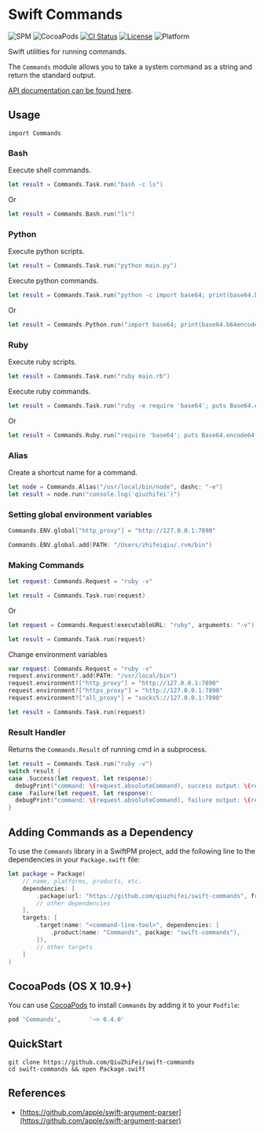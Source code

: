 # Swift Commands
![SPM](https://img.shields.io/badge/SPM-compatible-brightgreen.svg)
![CocoaPods](https://img.shields.io/cocoapods/v/Commands.svg)
[![CI Status](https://img.shields.io/github/workflow/status/qiuzhifei/swift-commands/Swift)](https://github.com/qiuzhifei/swift-commands/actions)
[![License](https://img.shields.io/github/license/qiuzhifei/swift-commands)](https://github.com/qiuzhifei/swift-commands/blob/main/LICENSE)
![Platform](https://img.shields.io/badge/platforms-macOS%2010.9-orange)

Swift utilities for running commands.

The `Commands` module allows you to take a system command as a string and return the standard output.

[API documentation can be found here](https://qiuzhifei.github.io/swift-commands/).

## Usage
```
import Commands
```

### Bash
Execute shell commands.
```swift
let result = Commands.Task.run("bash -c ls")
```
Or
```swift
let result = Commands.Bash.run("ls")
```

### Python
Execute python scripts.
```swift
let result = Commands.Task.run("python main.py")
```
Execute python commands.
```swift
let result = Commands.Task.run("python -c import base64; print(base64.b64encode('qiuzhifei').decode('ascii'))")
```
Or
```swift
let result = Commands.Python.run("import base64; print(base64.b64encode('qiuzhifei').decode('ascii'))")
```

### Ruby
Execute ruby scripts.
```swift
let result = Commands.Task.run("ruby main.rb")
```
Execute ruby commands.
```swift
let result = Commands.Task.run("ruby -e require 'base64'; puts Base64.encode64('qiuzhifei')")
```
Or
```swift
let result = Commands.Ruby.run("require 'base64'; puts Base64.encode64('qiuzhifei')")
```

### Alias
Create a shortcut name for a command.
```swift
let node = Commands.Alias("/usr/local/bin/node", dashc: "-e")
let result = node.run("console.log('qiuzhifei')")
```

### Setting global environment variables
```swift
Commands.ENV.global["http_proxy"] = "http://127.0.0.1:7890"
```
```swift
Commands.ENV.global.add(PATH: "/Users/zhifeiqiu/.rvm/bin")
```

### Making Commands
```swift
let request: Commands.Request = "ruby -v"

let result = Commands.Task.run(request)
```
Or
```swift
let request = Commands.Request(executableURL: "ruby", arguments: "-v")

let result = Commands.Task.run(request)
```
Change environment variables
```swift
var request: Commands.Request = "ruby -v"
request.environment?.add(PATH: "/usr/local/bin")
request.environment?["http_proxy"] = "http://127.0.0.1:7890"
request.environment?["https_proxy"] = "http://127.0.0.1:7890"
request.environment?["all_proxy"] = "socks5://127.0.0.1:7890"

let result = Commands.Task.run(request)
```

### Result Handler
Returns the `Commands.Result` of running cmd in a subprocess.
```swift
let result = Commands.Task.run("ruby -v")
switch result {
case .Success(let request, let response):
  debugPrint("command: \(request.absoluteCommand), success output: \(response.output)")
case .Failure(let request, let response):
  debugPrint("command: \(request.absoluteCommand), failure output: \(response.errorOutput)")
}
```

## Adding Commands as a Dependency
To use the `Commands` library in a SwiftPM project, 
add the following line to the dependencies in your `Package.swift` file:

```swift
let package = Package(
    // name, platforms, products, etc.
    dependencies: [
        .package(url: "https://github.com/qiuzhifei/swift-commands", from: "0.4.0"),
        // other dependencies
    ],
    targets: [
        .target(name: "<command-line-tool>", dependencies: [
            .product(name: "Commands", package: "swift-commands"),
        ]),
        // other targets
    ]
)
```

## CocoaPods (OS X 10.9+)
You can use [CocoaPods](http://cocoapods.org/) to install `Commands` by adding it to your `Podfile`:
```ruby
pod 'Commands',        '~> 0.4.0'
```

## QuickStart
```shell
git clone https://github.com/QiuZhiFei/swift-commands
cd swift-commands && open Package.swift
```

## References
- [https://github.com/apple/swift-argument-parser](https://github.com/apple/swift-argument-parser)
